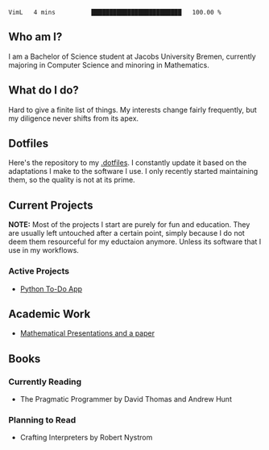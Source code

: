 <!--START_SECTION:waka-->

```text
VimL   4 mins          █████████████████████████   100.00 %
```

<!--END_SECTION:waka-->

## Who am I?
I am a Bachelor of Science student at Jacobs University Bremen, currently majoring in Computer Science and minoring in Mathematics.

## What do I do?
Hard to give a finite list of things. My interests change fairly frequently, but my diligence never shifts from its apex.

## Dotfiles
Here's the repository to my [.dotfiles](https://github.com/Renzum/.dotfiles). I constantly update it based on the adaptations I make to the software I use.
I only recently started maintaining them, so the quality is not at its prime.

## Current Projects
__NOTE:__ Most of the projects I start are purely for fun and education. They are usually left untouched after a certain point, simply because I do not deem them resourceful for my eductaion anymore. Unless its software that I use in my workflows.
### Active Projects
* [Python To-Do App](https://github.com/Renzum/To-Do)

## Academic Work
* [Mathematical Presentations and a paper](https://github.com/Renzum/Undergraduate-Mathematical-Seminar)
## Books
### Currently Reading
* The Pragmatic Programmer by David Thomas and Andrew Hunt

### Planning to Read
* Crafting Interpreters by Robert Nystrom

